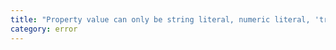 ```yaml
---
title: "Property value can only be string literal, numeric literal, 'true', 'false', 'null', object literal or array literal."
category: error
---
```

